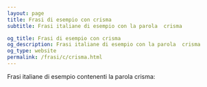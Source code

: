 ```yaml
---
layout: page
title: Frasi di esempio con crisma 
subtitle: Frasi italiane di esempio con la parola  crisma

og_title: Frasi di esempio con crisma 
og_description: Frasi italiane di esempio con la parola  crisma
og_type: website
permalink: /frasi/c/crisma.html
---
```


Frasi italiane di esempio contenenti la parola crisma:


